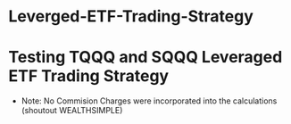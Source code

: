 # Leverged-ETF-Trading-Strategy
# Testing TQQQ and SQQQ Leveraged ETF Trading Strategy
* Note: No Commision Charges were incorporated into the calculations (shoutout WEALTHSIMPLE)
